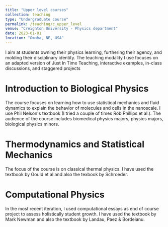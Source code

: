 ```yaml
---
title: "Upper level courses"
collection: teaching
type: "Undergraduate course"
permalink: /teaching/c_upper_level
venue: "Creighton University - Physics department"
date: 2023-01-01
location: "Omaha, NE, USA"
---
```


I aim at students owning their physics learning, furthering their agency, and molding their disciplinary identity. The teaching modality I use focuses on an adapted version of Just In Time Teaching, interactive examples, in-class discussions, and staggered projects

Introduction to Biological Physics
======
The course focuses on learning how to use statistical mechanics and fluid dynamics to explain the behavior of molecules and cells in the nanoscale. I use Phil Nelson's textbook (I tried a couple of times Rob Phillips et al.). The audience of the course includes biomedical physics majors, physics majors, biological physics minors. 

Thermodynamics and Statistical Mechanics
======
The focus of the course is on classical thermal physics. I have used the textbook by Gould et al and also the texbook by Schroeder.

Computational Physics
======
In the most recent iteration, I used computational essays as end of course project to assess holistically student growth. I have used the textbook by Mark Newman and also the textbook by Landau, Paez & Bordeianu.
